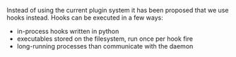 Instead of using the current plugin system it has been proposed that we use hooks instead. Hooks can be executed in a few ways:

* in-process hooks written in python
* executables stored on the filesystem, run once per hook fire
* long-running processes than communicate with the daemon